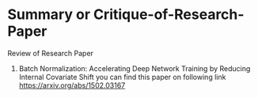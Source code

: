 # Summary or Critique-of-Research-Paper
Review of Research Paper 

1. Batch Normalization: Accelerating Deep Network Training by Reducing Internal Covariate Shift
you can find this paper on following link
https://arxiv.org/abs/1502.03167 

